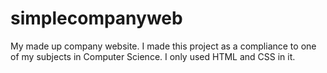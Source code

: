 # simplecompanyweb
My made up company website.
I made this project as a compliance to one of my subjects in Computer Science. I only used HTML and CSS in it.
